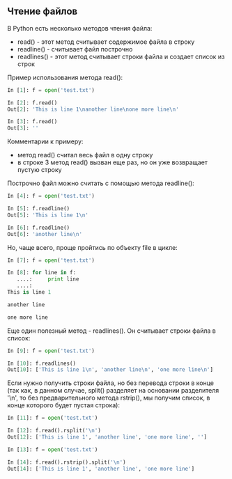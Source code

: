 ## Чтение файлов
В Python есть несколько методов чтения файла:
* read() - этот метод считывает содержимое файла в строку
* readline() - считывает файл построчно
* readlines() - этот метод считывает строки файла и создает список из строк

Пример использования метода read():
```python
In [1]: f = open('test.txt')

In [2]: f.read()
Out[2]: 'This is line 1\nanother line\none more line\n'

In [3]: f.read()
Out[3]: ''
```

Комментарии к примеру:
* метод read() считал весь файл в одну строку
* в строке 3 метод read() вызван еще раз, но он уже возвращает пустую строку

Построчно файл можно считать с помощью метода readline():
```python
In [4]: f = open('test.txt')

In [5]: f.readline()
Out[5]: 'This is line 1\n'

In [6]: f.readline()
Out[6]: 'another line\n'
```

Но, чаще всего, проще пройтись по объекту file в цикле:
```python
In [7]: f = open('test.txt')

In [8]: for line in f:
   ....:     print line
   ....:     
This is line 1

another line

one more line
```

Еще один полезный метод - readlines(). Он считывает строки файла в список:
```python
In [9]: f = open('test.txt')

In [10]: f.readlines()
Out[10]: ['This is line 1\n', 'another line\n', 'one more line\n']
```

Если нужно получить строки файла, но без перевода строки в конце (так как, в данном случае, split() разделяет на основании разделителя '\n', то без предварительного метода rstrip(), мы получим список, в конце которого будет пустая строка):
```python
In [11]: f = open('test.txt')

In [12]: f.read().rsplit('\n')
Out[12]: ['This is line 1', 'another line', 'one more line', '']

In [13]: f = open('test.txt')

In [14]: f.read().rstrip().split('\n')
Out[14]: ['This is line 1', 'another line', 'one more line']
```
